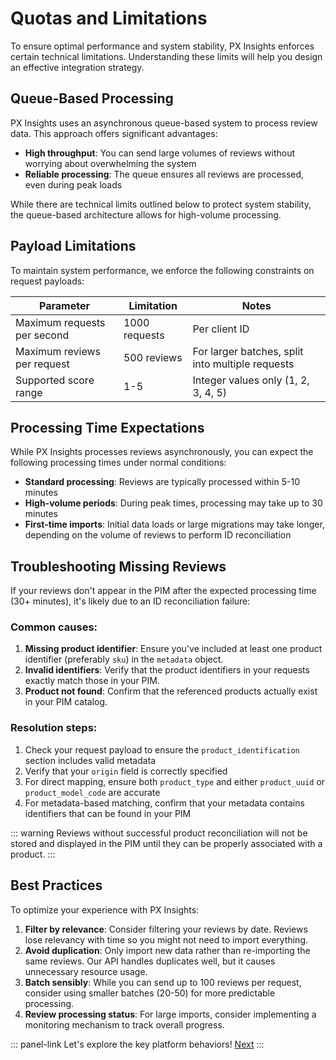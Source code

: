 # Quotas and Limitations

To ensure optimal performance and system stability, PX Insights enforces certain technical limitations. Understanding these limits will help you design an effective integration strategy.

## Queue-Based Processing

PX Insights uses an asynchronous queue-based system to process review data. This approach offers significant advantages:

- **High throughput**: You can send large volumes of reviews without worrying about overwhelming the system
- **Reliable processing**: The queue ensures all reviews are processed, even during peak loads

While there are technical limits outlined below to protect system stability, the queue-based architecture allows for high-volume processing.

## Payload Limitations

To maintain system performance, we enforce the following constraints on request payloads:

| Parameter | Limitation   | Notes |
|-----------|--------------|-------|
| Maximum requests per second | 1000 requests | Per client ID |
| Maximum reviews per request | 500 reviews  | For larger batches, split into multiple requests |
| Supported score range | 1-5          | Integer values only (1, 2, 3, 4, 5) |

## Processing Time Expectations

While PX Insights processes reviews asynchronously, you can expect the following processing times under normal conditions:

- **Standard processing**: Reviews are typically processed within 5-10 minutes
- **High-volume periods**: During peak times, processing may take up to 30 minutes
- **First-time imports**: Initial data loads or large migrations may take longer, depending on the volume of reviews to perform ID reconciliation

## Troubleshooting Missing Reviews

If your reviews don't appear in the PIM after the expected processing time (30+ minutes), it's likely due to an ID reconciliation failure:

### Common causes:
1. **Missing product identifier**: Ensure you've included at least one product identifier (preferably `sku`) in the `metadata` object.
2. **Invalid identifiers**: Verify that the product identifiers in your requests exactly match those in your PIM.
3. **Product not found**: Confirm that the referenced products actually exist in your PIM catalog.

### Resolution steps:
1. Check your request payload to ensure the `product_identification` section includes valid metadata
2. Verify that your `origin` field is correctly specified
3. For direct mapping, ensure both `product_type` and either `product_uuid` or `product_model_code` are accurate
4. For metadata-based matching, confirm that your metadata contains identifiers that can be found in your PIM

::: warning
Reviews without successful product reconciliation will not be stored and displayed in the PIM until they can be properly associated with a product.
:::

## Best Practices

To optimize your experience with PX Insights:

1. **Filter by relevance**: Consider filtering your reviews by date. Reviews lose relevancy with time so you might not need to import everything.
2. **Avoid duplication**: Only import new data rather than re-importing the same reviews. Our API handles duplicates well, but it causes unnecessary resource usage.
3. **Batch sensibly**: While you can send up to 100 reviews per request, consider using smaller batches (20-50) for more predictable processing.
4. **Review processing status**: For large imports, consider implementing a monitoring mechanism to track overall progress.

::: panel-link Let's explore the key platform behaviors! [Next](/px-insights/key-platform-behaviors.html)
:::
